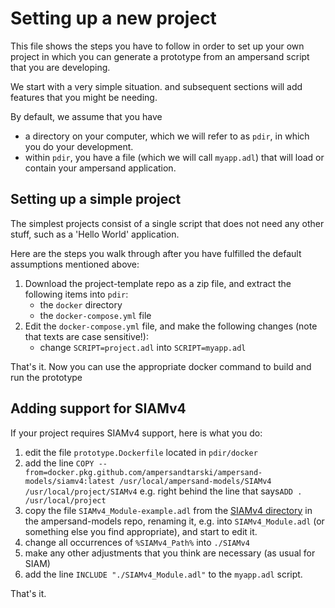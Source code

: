 # Setting up a new project

This file shows the steps you have to follow in order to set up your own project in which you can generate a prototype from an ampersand script that you are developing. 

We start with a very simple situation. and subsequent sections will add features that you might be needing.

By default, we assume that you have 

- a directory on your computer, which we will refer to as `pdir`, in which you do your development. 
- within `pdir`, you have a file (which we will call `myapp.adl`) that will load or contain your ampersand application.

## Setting up a simple project

The simplest projects consist of a single script that does not need any other stuff, such as a 'Hello World' application. 

Here are the steps you walk through after you have fulfilled the default assumptions mentioned above:

1. Download the project-template repo as a zip file, and extract the following items into `pdir`:
   - the `docker` directory
   - the `docker-compose.yml` file
2. Edit the `docker-compose.yml` file, and make the following changes (note that texts are case sensitive!):
   - change `SCRIPT=project.adl` into `SCRIPT=myapp.adl`

That's it. Now you can use the appropriate docker command to build and run the prototype

## Adding support for SIAMv4

If your project requires SIAMv4 support, here is what you do:

1. edit the file `prototype.Dockerfile` located in  `pdir/docker`
2. add the line `COPY --from=docker.pkg.github.com/ampersandtarski/ampersand-models/siamv4:latest /usr/local/ampersand-models/SIAMv4 /usr/local/project/SIAMv4` e.g. right behind the line that says`ADD . /usr/local/project`
3. copy the file `SIAMv4_Module-example.adl` from the [SIAMv4 directory](https://github.com/AmpersandTarski/ampersand-models/tree/master/SIAMv4) in the ampersand-models repo, renaming it, e.g. into `SIAMv4_Module.adl` (or something else you find appropriate), and start to edit it.
4. change all occurrences of `%SIAMv4_Path%` into `./SIAMv4`
5. make any other adjustments that you think are necessary (as usual for SIAM)
6. add the line `INCLUDE "./SIAMv4_Module.adl"` to the `myapp.adl` script.

That's it. 